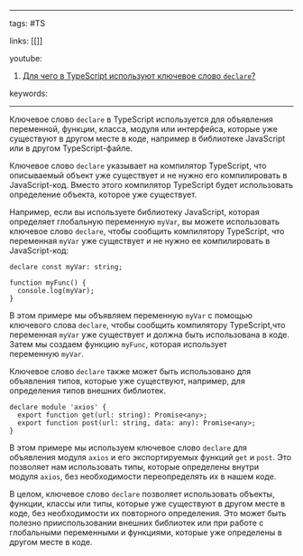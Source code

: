 ____

tags: #TS

links: [[]]

youtube: 
1. [Для чего в TypeScript используют ключевое слово `declare`?](https://youtu.be/OMQzqLyINnI?t=281)

keywords:

_____

Ключевое слово `declare` в TypeScript используется для объявления переменной, функции, класса, модуля или интерфейса, которые уже существуют в другом месте в коде, например в библиотеке JavaScript или в другом TypeScript-файле.

Ключевое слово `declare` указывает на компилятор TypeScript, что описываемый объект уже существует и не нужно его компилировать в JavaScript-код. Вместо этого компилятор TypeScript будет использовать определение объекта, которое уже существует.

Например, если вы используете библиотеку JavaScript, которая определяет глобальную переменную `myVar`, вы можете использовать ключевое слово `declare`, чтобы сообщить компилятору TypeScript, что переменная `myVar` уже существует и не нужно ее компилировать в JavaScript-код:

```
declare const myVar: string;

function myFunc() {
  console.log(myVar);
}
```

В этом примере мы объявляем переменную `myVar` с помощью ключевого слова `declare`, чтобы сообщить компилятору TypeScript,что переменная `myVar` уже существует и должна быть использована в коде. Затем мы создаем функцию `myFunc`, которая использует переменную `myVar`.

Ключевое слово `declare` также может быть использовано для объявления типов, которые уже существуют, например, для определения типов внешних библиотек.

```
declare module 'axios' {
  export function get(url: string): Promise<any>;
  export function post(url: string, data: any): Promise<any>;
}
```

В этом примере мы используем ключевое слово `declare` для объявления модуля `axios` и его экспортируемых функций `get` и `post`. Это позволяет нам использовать типы, которые определены внутри модуля `axios`, без необходимости переопределять их в нашем коде.

В целом, ключевое слово `declare` позволяет использовать объекты, функции, классы или типы, которые уже существуют в другом месте в коде, без необходимости их повторного определения. Это может быть полезно прииспользовании внешних библиотек или при работе с глобальными переменными и функциями, которые уже определены в другом месте в коде.